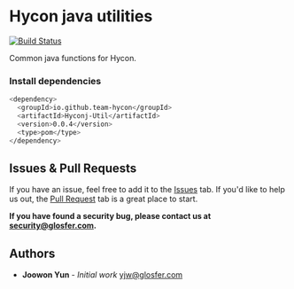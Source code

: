 # Hycon java utilities
[![Build Status](https://travis-ci.org/Team-Hycon/hyconj-util.svg?branch=master)](https://travis-ci.org/Team-Hycon/hyconj-util)

Common java functions for Hycon.



### Install dependencies

```bash
<dependency>
  <groupId>io.github.team-hycon</groupId>
  <artifactId>Hyconj-Util</artifactId>
  <version>0.0.4</version>
  <type>pom</type>
</dependency>
```


## Issues & Pull Requests

If you have an issue, feel free to add it to the [Issues](https://github.com/Team-Hycon/hyconj-util/issues) tab.
If you'd like to help us out, the [Pull Request](https://github.com/Team-Hycon/hyconj-util/pulls) tab is a great place to start.

**If you have found a security bug, please contact us at [security@glosfer.com](security@glosfer.com).**

## Authors

* **Joowon Yun** - *Initial work* <yjw@glosfer.com>
